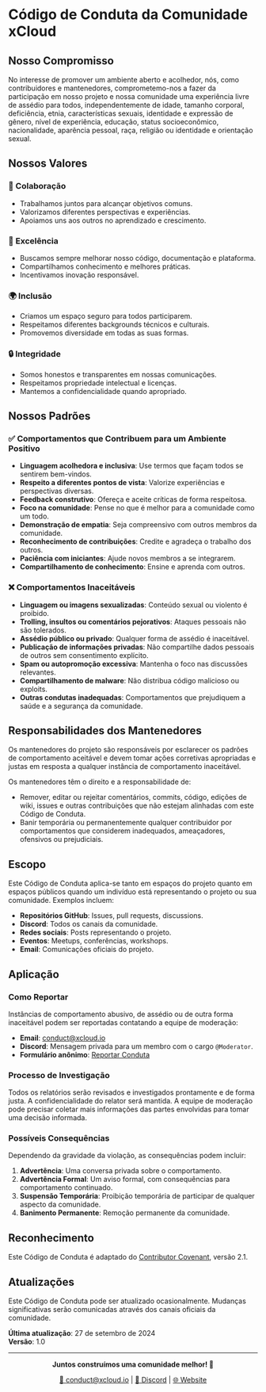# Código de Conduta da Comunidade xCloud

## Nosso Compromisso

No interesse de promover um ambiente aberto e acolhedor, nós, como contribuidores e mantenedores, comprometemo-nos a fazer da participação em nosso projeto e nossa comunidade uma experiência livre de assédio para todos, independentemente de idade, tamanho corporal, deficiência, etnia, características sexuais, identidade e expressão de gênero, nível de experiência, educação, status socioeconômico, nacionalidade, aparência pessoal, raça, religião ou identidade e orientação sexual.

## Nossos Valores

### 🤝 Colaboração

- Trabalhamos juntos para alcançar objetivos comuns.
- Valorizamos diferentes perspectivas e experiências.
- Apoiamos uns aos outros no aprendizado e crescimento.

### 🎯 Excelência

- Buscamos sempre melhorar nosso código, documentação e plataforma.
- Compartilhamos conhecimento e melhores práticas.
- Incentivamos inovação responsável.

### 🌍 Inclusão

- Criamos um espaço seguro para todos participarem.
- Respeitamos diferentes backgrounds técnicos e culturais.
- Promovemos diversidade em todas as suas formas.

### 🔒 Integridade

- Somos honestos e transparentes em nossas comunicações.
- Respeitamos propriedade intelectual e licenças.
- Mantemos a confidencialidade quando apropriado.

## Nossos Padrões

### ✅ Comportamentos que Contribuem para um Ambiente Positivo

- **Linguagem acolhedora e inclusiva**: Use termos que façam todos se sentirem bem-vindos.
- **Respeito a diferentes pontos de vista**: Valorize experiências e perspectivas diversas.
- **Feedback construtivo**: Ofereça e aceite críticas de forma respeitosa.
- **Foco na comunidade**: Pense no que é melhor para a comunidade como um todo.
- **Demonstração de empatia**: Seja compreensivo com outros membros da comunidade.
- **Reconhecimento de contribuições**: Credite e agradeça o trabalho dos outros.
- **Paciência com iniciantes**: Ajude novos membros a se integrarem.
- **Compartilhamento de conhecimento**: Ensine e aprenda com outros.

### ❌ Comportamentos Inaceitáveis

- **Linguagem ou imagens sexualizadas**: Conteúdo sexual ou violento é proibido.
- **Trolling, insultos ou comentários pejorativos**: Ataques pessoais não são tolerados.
- **Assédio público ou privado**: Qualquer forma de assédio é inaceitável.
- **Publicação de informações privadas**: Não compartilhe dados pessoais de outros sem consentimento explícito.
- **Spam ou autopromoção excessiva**: Mantenha o foco nas discussões relevantes.
- **Compartilhamento de malware**: Não distribua código malicioso ou exploits.
- **Outras condutas inadequadas**: Comportamentos que prejudiquem a saúde e a segurança da comunidade.

## Responsabilidades dos Mantenedores

Os mantenedores do projeto são responsáveis por esclarecer os padrões de comportamento aceitável e devem tomar ações corretivas apropriadas e justas em resposta a qualquer instância de comportamento inaceitável.

Os mantenedores têm o direito e a responsabilidade de:

- Remover, editar ou rejeitar comentários, commits, código, edições de wiki, issues e outras contribuições que não estejam alinhadas com este Código de Conduta.
- Banir temporária ou permanentemente qualquer contribuidor por comportamentos que considerem inadequados, ameaçadores, ofensivos ou prejudiciais.

## Escopo

Este Código de Conduta aplica-se tanto em espaços do projeto quanto em espaços públicos quando um indivíduo está representando o projeto ou sua comunidade. Exemplos incluem:

- **Repositórios GitHub**: Issues, pull requests, discussions.
- **Discord**: Todos os canais da comunidade.
- **Redes sociais**: Posts representando o projeto.
- **Eventos**: Meetups, conferências, workshops.
- **Email**: Comunicações oficiais do projeto.

## Aplicação

### Como Reportar

Instâncias de comportamento abusivo, de assédio ou de outra forma inaceitável podem ser reportadas contatando a equipe de moderação:

- **Email**: [conduct@xcloud.io](mailto:conduct@xcloud.io)
- **Discord**: Mensagem privada para um membro com o cargo `@Moderator`.
- **Formulário anônimo**: [Reportar Conduta](https://xcloud.io/conduct-report)

### Processo de Investigação

Todos os relatórios serão revisados e investigados prontamente e de forma justa. A confidencialidade do relator será mantida. A equipe de moderação pode precisar coletar mais informações das partes envolvidas para tomar uma decisão informada.

### Possíveis Consequências

Dependendo da gravidade da violação, as consequências podem incluir:

1. **Advertência**: Uma conversa privada sobre o comportamento.
2. **Advertência Formal**: Um aviso formal, com consequências para comportamento continuado.
3. **Suspensão Temporária**: Proibição temporária de participar de qualquer aspecto da comunidade.
4. **Banimento Permanente**: Remoção permanente da comunidade.

## Reconhecimento

Este Código de Conduta é adaptado do [Contributor Covenant](https://www.contributor-covenant.org), versão 2.1.

## Atualizações

Este Código de Conduta pode ser atualizado ocasionalmente. Mudanças significativas serão comunicadas através dos canais oficiais da comunidade.

**Última atualização**: 27 de setembro de 2024  
**Versão**: 1.0

---

<div align="center">

**Juntos construímos uma comunidade melhor! 🤝**

[📧 conduct@xcloud.io](mailto:conduct@xcloud.io) | [💬 Discord](https://discord.gg/xcloud) | [🌐 Website](https://xcloud.io)

</div>
